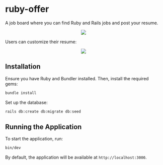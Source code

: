 # ruby-offer
A job board where you can find Ruby and Rails jobs and post your resume.

<p align="center">
  <img src="https://github.com/user-attachments/assets/af8f9574-0322-4ae1-bb07-4d3817aafa81">
</p>

Users can customize their resume:
<p align="center">
  <img src="https://github.com/user-attachments/assets/c6fe4be9-282a-43d6-a509-ed4af3067db4">
</p>

## Installation

Ensure you have Ruby and Bundler installed. Then, install the required gems:

```sh
bundle install
```

Set up the database:

```sh
rails db:create db:migrate db:seed
```

## Running the Application

To start the application, run:

```sh
bin/dev
```

By default, the application will be available at `http://localhost:3000`.

